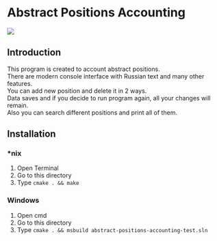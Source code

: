 # Abstract Positions Accounting

<img src="https://img.shields.io/github/workflow/status/nikitakosatka/abstract-positions-accounting-test/CMake">

## Introduction
This program is created to account abstract positions.\
There are modern console interface with Russian text and many other features.\
You can add new position and delete it in 2 ways.\
Data saves and if you decide to run program again, all your changes will remain.\
Also you can search different positions and print all of them.
## Installation
### *nix
1) Open Terminal
2) Go to this directory
3) Type ```cmake . && make```
### Windows
1) Open cmd
2) Go to this directory
3) Type ```cmake . && msbuild abstract-positions-accounting-test.sln```
